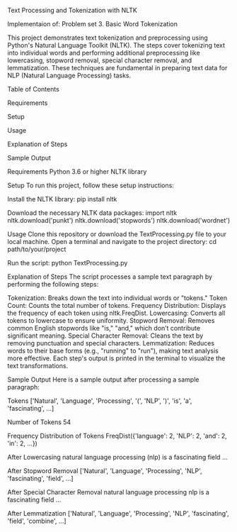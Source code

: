 Text Processing and Tokenization with NLTK

Implementaion of: Problem set 3. Basic Word Tokenization

This project demonstrates text tokenization and preprocessing using Python's Natural Language Toolkit (NLTK). The steps cover tokenizing text into individual words and performing additional preprocessing like lowercasing, stopword removal, special character removal, and lemmatization. These techniques are fundamental in preparing text data for NLP (Natural Language Processing) tasks.

Table of Contents

Requirements

Setup

Usage

Explanation of Steps

Sample Output

Requirements
Python 3.6 or higher
NLTK library

Setup
To run this project, follow these setup instructions:

Install the NLTK library:
pip install nltk

Download the necessary NLTK data packages:
import nltk
nltk.download('punkt')
nltk.download('stopwords')
nltk.download('wordnet')

Usage
Clone this repository or download the TextProcessing.py file to your local machine.
Open a terminal and navigate to the project directory:
cd path/to/your/project

Run the script:
python TextProcessing.py

Explanation of Steps
The script processes a sample text paragraph by performing the following steps:

Tokenization: Breaks down the text into individual words or "tokens."
Token Count: Counts the total number of tokens.
Frequency Distribution: Displays the frequency of each token using nltk.FreqDist.
Lowercasing: Converts all tokens to lowercase to ensure uniformity.
Stopword Removal: Removes common English stopwords like "is," "and," which don’t contribute significant meaning.
Special Character Removal: Cleans the text by removing punctuation and special characters.
Lemmatization: Reduces words to their base forms (e.g., "running" to "run"), making text analysis more effective.
Each step's output is printed in the terminal to visualize the text transformations.

Sample Output
Here is a sample output after processing a sample paragraph:

Tokens
['Natural', 'Language', 'Processing', '(', 'NLP', ')', 'is', 'a', 'fascinating', ...]

Number of Tokens
54

Frequency Distribution of Tokens
FreqDist({'language': 2, 'NLP': 2, 'and': 2, 'in': 2, ...})

After Lowercasing
natural language processing (nlp) is a fascinating field ...

After Stopword Removal
['Natural', 'Language', 'Processing', 'NLP', 'fascinating', 'field', ...]

After Special Character Removal
natural language processing nlp is a fascinating field ...

After Lemmatization
['Natural', 'Language', 'Processing', 'NLP', 'fascinating', 'field', 'combine', ...]
